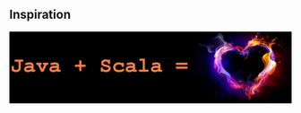 Inspiration
------------------------
<p align="center">
  <img src="https://github.com/agileseph/automated-testing-concepts/raw/master/spice/language-mix/Java_+_Scala_Trip/JavaPlusScala.jpg" alt="Inspiration"/>
</p>
